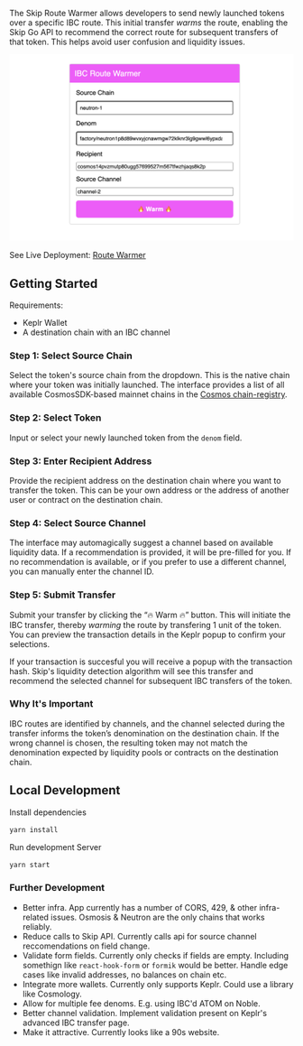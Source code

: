 The Skip Route Warmer allows developers to send newly launched tokens over a specific IBC route. This initial transfer *warms* the route, enabling the Skip Go API to recommend the correct route for subsequent transfers of that token. This helps avoid user confusion and liquidity issues.


![Route Warmer](/src/assets/ui.png)

See Live Deployment: [Route Warmer](https://enchanting-pothos-10882b.netlify.app)

## Getting Started

Requirements:
- Keplr Wallet
- A destination chain with an IBC channel

### Step 1: Select Source Chain
Select the token's source chain from the dropdown. This is the native chain where your token was initially launched. The interface provides a list of all available CosmosSDK-based mainnet chains in the [Cosmos chain-registry](https://github.com/cosmos/chain-registry).

### Step 2: Select Token
Input or select your newly launched token from the `denom` field.

### Step 3: Enter Recipient Address
Provide the recipient address on the destination chain where you want to transfer the token. This can be your own address or the address of another user or contract on the destination chain. 

### Step 4: Select Source Channel
The interface may automagically suggest a channel based on available liquidity data. If a recommendation is provided, it will be pre-filled for you. If no recommendation is available, or if you prefer to use a different channel, you can manually enter the channel ID.

### Step 5: Submit Transfer
Submit your transfer by clicking the “🔥 Warm ️‍🔥” button. This will initiate the IBC transfer, thereby  *warming* the route by transfering 1 unit of the token. You can preview the transaction details in the Keplr popup to confirm your selections. 

If your transaction is succesful you will receive a popup with the transaction hash. Skip's liquidity detection algorithm will see this transfer and recommend the selected channel for subsequent IBC transfers of the token.

### Why It's Important
IBC routes are identified by channels, and the channel selected during the transfer informs the token’s denomination on the destination chain. If the wrong channel is chosen, the resulting token may not match the denomination expected by liquidity pools or contracts on the destination chain. 
 
## Local Development

Install dependencies

```bash
yarn install
```

Run development Server
```bash
yarn start
```

### Further Development
- Better infra. App currently has a number of CORS, 429, & other infra-related issues. Osmosis & Neutron are the only chains that works reliably. 
- Reduce calls to Skip API. Currently calls api for source channel reccomendations on field change.
- Validate form fields. Currently only checks if fields are empty. Including somethign like `react-hook-form` or `formik` would be better. Handle edge cases like invalid addresses, no balances on chain etc. 
- Integrate more wallets. Currently only supports Keplr. Could use a library like Cosmology. 
- Allow for multiple fee denoms. E.g. using IBC'd ATOM on Noble. 
- Better channel validation. Implement validation present on Keplr's advanced IBC transfer page. 
- Make it attractive. Currently looks like a 90s website.